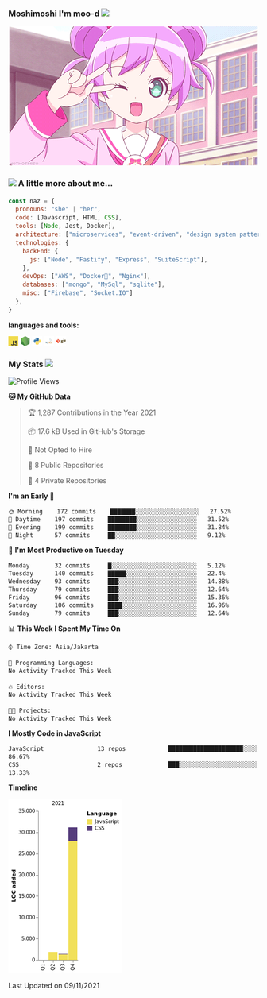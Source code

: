 ### Moshimoshi I'm moo-d <a href="/"><img src="https://media.giphy.com/media/mGcNjsfWAjY5AEZNw6/giphy.gif" width="50"></a>

<p align="center">
  <img src="https://raw.githubusercontent.com/moo-d/moo-d/main/assets/Readme/hewhe.gif">
</p>

### <img src="https://media.giphy.com/media/VgCDAzcKvsR6OM0uWg/giphy.gif" width="50"> A little more about me...

```js
const naz = {
  pronouns: "she" | "her",
  code: [Javascript, HTML, CSS],
  tools: [Node, Jest, Docker],
  architecture: ["microservices", "event-driven", "design system pattern"]
  technologies: {
    backEnd: {
      js: ["Node", "Fastify", "Express", "SuiteScript"],
    },
    devOps: ["AWS", "Docker🐳", "Nginx"],
    databases: ["mongo", "MySql", "sqlite"],
    misc: ["Firebase", "Socket.IO"]
  },
}
```

**languages and tools:**  

<code><img height="20" src="https://raw.githubusercontent.com/github/explore/80688e429a7d4ef2fca1e82350fe8e3517d3494d/topics/javascript/javascript.png"></code>
<code><img height="20" src="https://raw.githubusercontent.com/github/explore/80688e429a7d4ef2fca1e82350fe8e3517d3494d/topics/nodejs/nodejs.png"></code>
<code><img height="20" src="https://raw.githubusercontent.com/github/explore/80688e429a7d4ef2fca1e82350fe8e3517d3494d/topics/python/python.png"></code>
<code><img height="20" src="https://raw.githubusercontent.com/github/explore/80688e429a7d4ef2fca1e82350fe8e3517d3494d/topics/mysql/mysql.png"></code>
<code><img height="20" src="https://raw.githubusercontent.com/github/explore/80688e429a7d4ef2fca1e82350fe8e3517d3494d/topics/git/git.png"></code>

### My Stats <img src="https://media.giphy.com/media/iY8CRBdQXODJSCERIr/giphy.gif" width="30">

<!--START_SECTION:waka-->
![Profile Views](http://img.shields.io/badge/Profile%20Views-18-blue)

**🐱 My GitHub Data** 

> 🏆 1,287 Contributions in the Year 2021
 > 
> 📦 17.6 kB Used in GitHub's Storage 
 > 
> 🚫 Not Opted to Hire
 > 
> 📜 8 Public Repositories 
 > 
> 🔑 4 Private Repositories  
 > 
**I'm an Early 🐤** 

```text
🌞 Morning    172 commits    ███████░░░░░░░░░░░░░░░░░░   27.52% 
🌆 Daytime    197 commits    ████████░░░░░░░░░░░░░░░░░   31.52% 
🌃 Evening    199 commits    ████████░░░░░░░░░░░░░░░░░   31.84% 
🌙 Night      57 commits     ██░░░░░░░░░░░░░░░░░░░░░░░   9.12%

```
📅 **I'm Most Productive on Tuesday** 

```text
Monday       32 commits     █░░░░░░░░░░░░░░░░░░░░░░░░   5.12% 
Tuesday      140 commits    █████░░░░░░░░░░░░░░░░░░░░   22.4% 
Wednesday    93 commits     ███░░░░░░░░░░░░░░░░░░░░░░   14.88% 
Thursday     79 commits     ███░░░░░░░░░░░░░░░░░░░░░░   12.64% 
Friday       96 commits     ███░░░░░░░░░░░░░░░░░░░░░░   15.36% 
Saturday     106 commits    ████░░░░░░░░░░░░░░░░░░░░░   16.96% 
Sunday       79 commits     ███░░░░░░░░░░░░░░░░░░░░░░   12.64%

```


📊 **This Week I Spent My Time On** 

```text
⌚︎ Time Zone: Asia/Jakarta

💬 Programming Languages: 
No Activity Tracked This Week

🔥 Editors: 
No Activity Tracked This Week

🐱‍💻 Projects: 
No Activity Tracked This Week

```

**I Mostly Code in JavaScript** 

```text
JavaScript               13 repos            █████████████████████░░░░   86.67% 
CSS                      2 repos             ███░░░░░░░░░░░░░░░░░░░░░░   13.33%

```


**Timeline**

![Chart not found](https://raw.githubusercontent.com/moo-d/moo-d/main/charts/bar_graph.png) 


 Last Updated on 09/11/2021
<!--END_SECTION:waka-->
